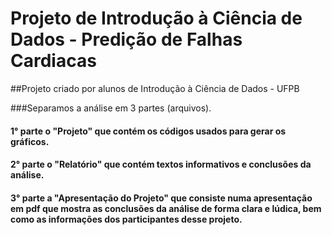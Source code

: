 # Projeto de Introdução à Ciência de Dados - Predição de Falhas Cardiacas
##Projeto criado por alunos de Introdução à Ciência de Dados - UFPB

###Separamos a análise em 3 partes (arquivos).

#### 1° parte o "Projeto" que contém os códigos usados para gerar os gráficos.
#### 2° parte o "Relatório" que contém textos informativos e conclusões da análise.
#### 3° parte a "Apresentação do Projeto" que consiste numa apresentação em pdf que mostra as conclusões da análise de forma clara e lúdica, bem como as informações dos participantes desse projeto.
